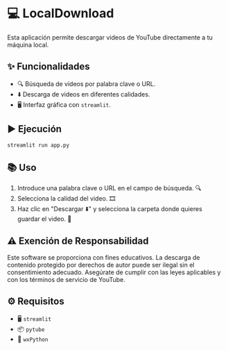 
# 💻 LocalDownload

Esta aplicación permite descargar videos de YouTube directamente a tu máquina local.

## ✨ Funcionalidades

- 🔍 Búsqueda de videos por palabra clave o URL.
- ⬇️ Descarga de videos en diferentes calidades.
- 🖥️ Interfaz gráfica con `streamlit`.

## ▶️ Ejecución

```bash
streamlit run app.py
```

## 📚 Uso

1. Introduce una palabra clave o URL en el campo de búsqueda. 🔍
2. Selecciona la calidad del video. 🎞️
3. Haz clic en "Descargar ⬇️" y selecciona la carpeta donde quieres guardar el video. 💾

## ⚠️ Exención de Responsabilidad

Este software se proporciona con fines educativos. La descarga de contenido protegido por derechos de autor puede ser ilegal sin el consentimiento adecuado. Asegúrate de cumplir con las leyes aplicables y con los términos de servicio de YouTube.

## ⚙️ Requisitos

- 🖥️ `streamlit`
- 📦 `pytube`
- 🧰 `wxPython`